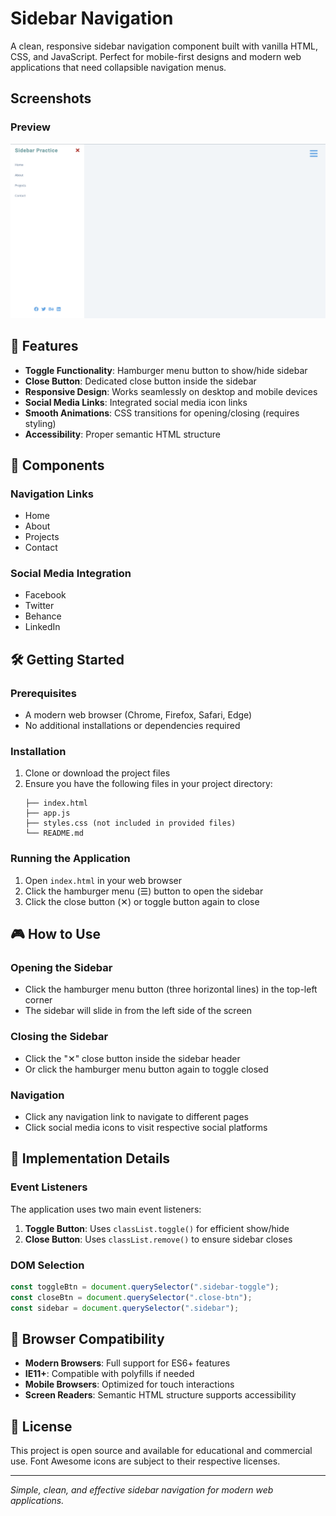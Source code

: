 # Sidebar Navigation

A clean, responsive sidebar navigation component built with vanilla HTML, CSS, and JavaScript. Perfect for mobile-first designs and modern web applications that need collapsible navigation menus.

## Screenshots

### Preview
![Homepage](screenshots/preview.png)


## 🚀 Features

- **Toggle Functionality**: Hamburger menu button to show/hide sidebar
- **Close Button**: Dedicated close button inside the sidebar
- **Responsive Design**: Works seamlessly on desktop and mobile devices
- **Social Media Links**: Integrated social media icon links
- **Smooth Animations**: CSS transitions for opening/closing (requires styling)
- **Accessibility**: Proper semantic HTML structure

## 📱 Components

### Navigation Links
- Home
- About
- Projects
- Contact

### Social Media Integration
- Facebook
- Twitter
- Behance
- LinkedIn

## 🛠️ Getting Started

### Prerequisites

- A modern web browser (Chrome, Firefox, Safari, Edge)
- No additional installations or dependencies required

### Installation

1. Clone or download the project files
2. Ensure you have the following files in your project directory:
   ```
   ├── index.html
   ├── app.js
   ├── styles.css (not included in provided files)
   └── README.md
   ```

### Running the Application

1. Open `index.html` in your web browser
2. Click the hamburger menu (☰) button to open the sidebar
3. Click the close button (✕) or toggle button again to close

## 🎮 How to Use

### Opening the Sidebar
- Click the hamburger menu button (three horizontal lines) in the top-left corner
- The sidebar will slide in from the left side of the screen

### Closing the Sidebar
- Click the "✕" close button inside the sidebar header
- Or click the hamburger menu button again to toggle closed

### Navigation
- Click any navigation link to navigate to different pages
- Click social media icons to visit respective social platforms


## 🎯 Implementation Details

### Event Listeners

The application uses two main event listeners:

1. **Toggle Button**: Uses `classList.toggle()` for efficient show/hide
2. **Close Button**: Uses `classList.remove()` to ensure sidebar closes

### DOM Selection

```javascript
const toggleBtn = document.querySelector(".sidebar-toggle");
const closeBtn = document.querySelector(".close-btn");
const sidebar = document.querySelector(".sidebar");
```


## 🔧 Browser Compatibility

- **Modern Browsers**: Full support for ES6+ features
- **IE11+**: Compatible with polyfills if needed
- **Mobile Browsers**: Optimized for touch interactions
- **Screen Readers**: Semantic HTML structure supports accessibility


## 📄 License

This project is open source and available for educational and commercial use. Font Awesome icons are subject to their respective licenses.

---

*Simple, clean, and effective sidebar navigation for modern web applications.*